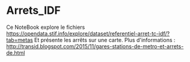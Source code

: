# Arrets_IDF
Ce NoteBook explore le fichiers https://opendata.stif.info/explore/dataset/referentiel-arret-tc-idf/?tab=metas
Et présente les arrêts sur une carte.
Plus d'informations : http://transid.blogspot.com/2015/11/gares-stations-de-metro-et-arrets-de.html

